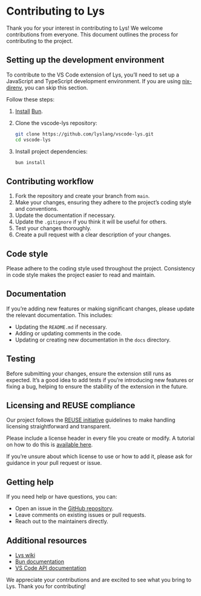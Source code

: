 <!--
SPDX-FileCopyrightText: 2025 Aljebriq <143266740+aljebriq@users.noreply.github.com>
SPDX-FileCopyrightText: 2025 Łukasz Bartkiewicz <lukasku@proton.me>

SPDX-License-Identifier: CC-BY-SA-4.0
-->

# Contributing to Lys

Thank you for your interest in contributing to Lys! We welcome contributions from everyone. This document outlines the process for contributing to the project.

## Setting up the development environment

To contribute to the VS Code extension of Lys, you’ll need to set up a JavaScript and TypeScript development environment. If you are using [nix-direnv](https://github.com/nix-community/nix-direnv), you can skip this section.

Follow these steps:

1. [Install](https://bun.sh/docs/installation) [Bun](https://bun.sh/).

2. Clone the vscode-lys repository:

   ```sh
   git clone https://github.com/lyslang/vscode-lys.git
   cd vscode-lys
   ```

3. Install project dependencies:

   ```sh
   bun install
   ```

## Contributing workflow

1. Fork the repository and create your branch from `main`.
2. Make your changes, ensuring they adhere to the project’s coding style and conventions.
3. Update the documentation if necessary.
4. Update the `.gitignore` if you think it will be useful for others.
5. Test your changes thoroughly.
6. Create a pull request with a clear description of your changes.

## Code style

Please adhere to the coding style used throughout the project. Consistency in code style makes the project easier to read and maintain.

## Documentation

If you’re adding new features or making significant changes, please update the relevant documentation. This includes:

- Updating the `README.md` if necessary.
- Adding or updating comments in the code.
- Updating or creating new documentation in the `docs` directory.

## Testing

Before submitting your changes, ensure the extension still runs as expected. It’s a good idea to add tests if you’re introducing new features or fixing a bug, helping to ensure the stability of the extension in the future.

## Licensing and REUSE compliance

Our project follows the [REUSE initiative](https://reuse.software/) guidelines to make handling licensing straightforward and transparent.

Please include a license header in every file you create or modify. A tutorial on how to do this is [available here](https://reuse.software/tutorial/).

If you’re unsure about which license to use or how to add it, please ask for guidance in your pull request or issue.

## Getting help

If you need help or have questions, you can:

- Open an issue in the [GitHub repository](https://github.com/lyslang/vscode-lys/issues).
- Leave comments on existing issues or pull requests.
- Reach out to the maintainers directly.

## Additional resources

- [Lys wiki](https://github.com/lyslang/lys/wiki)
- [Bun documentation](https://bun.sh/docs)
- [VS Code API documentation](https://code.visualstudio.com/api)

We appreciate your contributions and are excited to see what you bring to Lys. Thank you for contributing!
